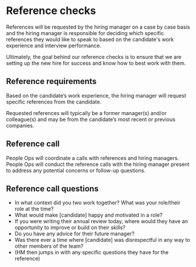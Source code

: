 # Reference checks

References will be requested by the hiring manager on a case by case basis and the hiring manager is responsible for deciding which specific references they would like to speak to based on the candidate's work experience and interview performance.

Ultimately, the goal behind our reference checks is to ensure that we are setting up the new hire for success and know how to best work with them.

## Reference requirements

Based on the candidate’s work experience, the hiring manager will request specific references from the candidate.

Requested references will typically be a former manager(s) and/or colleague(s) and may be from the candidate’s most recent or previous companies.

## Reference call

People Ops will coordinate a calls with references and hiring managers. People Ops will conduct the reference calls with the hiring manager present to address any potential concerns or follow-up questions.

## Reference call questions

* In what context did you two work together? What was your role/their role at the time?
* What would make [candidate] happy and motivated in a role?
* If you were writing their annual review today, where would they have an opportunity to improve or build on their skills?
* Do you have any advice for their future manager?
* Was there ever a time where [candidate] was disrespectful in any way to other members of the team?
* (HM then jumps in with any specific questions they have for the reference)
